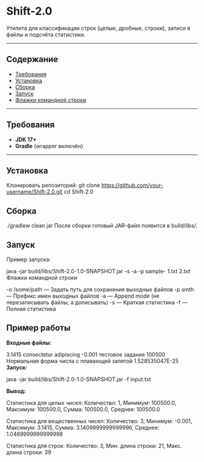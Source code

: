 # Shift-2.0

Утилита для классификации строк (целые, дробные, строки), записи в файлы и подсчёта статистики.

---

## Содержание
- [Требования](#требования)
- [Установка](#установка)
- [Сборка](#сборка)
- [Запуск](#запуск)
- [Флажки командной строки](#флажки-командной-строки)

---

## Требования
- **JDK 17+**
- **Gradle** (wrapper включён)

---

## Установка
Клонировать репозиторий:
git clone https://github.com/your-username/Shift-2.0.git
cd Shift-2.0


## Сборка

./gradlew clean jar
После сборки готовый JAR-файл появится в build/libs/.

## Запуск

Пример запуска:

java -jar build/libs/Shift-2.0-1.0-SNAPSHOT.jar -s -a -p sample- 1.txt 2.txt
Флажки командной строки

-o /some/path   — Задать путь для сохранения выходных файлов
-p smth         — Префикс имен выходных файлов
-a              — Append mode (не перезаписывать файлы, а дописывать)
-s              — Краткая статистика
-f              — Полная статистика

## Пример работы

**Входные файлы:**

3.1415
consectetur adipiscing
-0.001
тестовое задание
100500
Нормальная форма числа с плавающей запятой
1.528535047E-25
**Запуск:**

java -jar build/libs/Shift-2.0-1.0-SNAPSHOT.jar -f input.txt

**Вывод:**

Статистика для целых чисел:
Количество: 1, Минимум: 100500.0, Максимум: 100500.0, Сумма: 100500.0, Среднее: 100500.0

Статистика для вещественных чисел:
Количество: 3, Минимум: -0.001, Максимум: 3.1415, Сумма: 3.1409999999999996, Среднее: 1.0469999999999998

Статистика для строк:
Количество: 3, Мин. длина строки: 21, Макс. длина строки: 39




  
